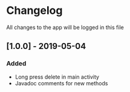 # Changelog
All changes to the app will be logged in this file

## [1.0.0] - 2019-05-04
### Added
- Long press delete in main activity
- Javadoc comments for new methods


